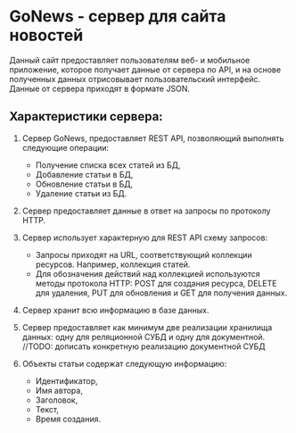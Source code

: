 # GoNews - сервер для сайта новостей

Данный сайт предоставляет пользователям веб- и мобильное приложение, которое получает данные от сервера по API, и на основе полученных данных отрисовывает пользовательский интерфейс. Данные от сервера приходят в формате JSON.

## Характеристики сервера:

1) Сервер GoNews, предоставляет REST API, позволяющий выполнять следующие операции:
    * Получение списка всех статей из БД,
    * Добавление статьи в БД,
    * Обновление статьи в БД,
    * Удаление статьи из БД.

2) Сервер предоставляет данные в ответ на запросы по протоколу HTTP.

3) Сервер использует характерную для REST API схему запросов:
    * Запросы приходят на URL, соответствующий коллекции ресурсов. Например, коллекция статей.
    * Для обозначения действий над коллекцией используются методы протокола HTTP: POST для создания ресурса, DELETE для удаления, PUT для обновления и GET для получения данных.

4) Сервер хранит всю информацию в базе данных.

5) Сервер предоставляет как минимум две реализации хранилища данных: одну для реляционной СУБД и одну для документной. //TODO: дописать конкретную реализацию документной СУБД

6) Объекты статьи содержат следующую информацию:
    * Идентификатор,
    * Имя автора,
    * Заголовок,
    * Текст,
    * Время создания.